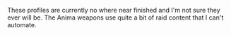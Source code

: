 These profiles are currently no where near finished and I'm not sure they ever will be. The Anima weapons use quite a bit of raid content that I can't automate.
